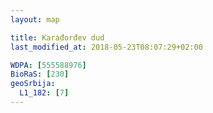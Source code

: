 ```yaml
---
layout: map

title: Karađorđev dud
last_modified_at: 2018-05-23T08:07:29+02:00

WDPA: [555588976]
BioRaS: [230]
geoSrbija:
  L1_182: [7]
---
```


